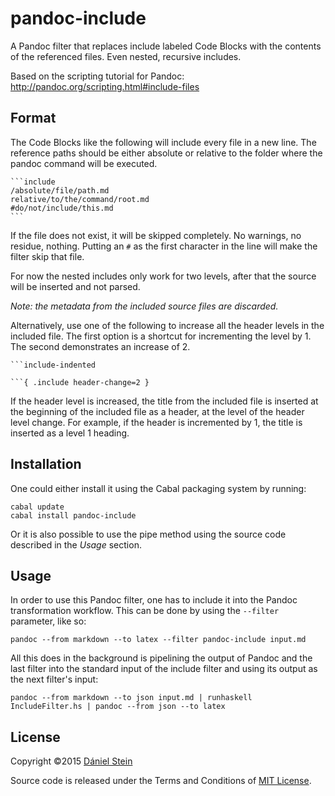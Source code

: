 # pandoc-include
A Pandoc filter that replaces include labeled Code Blocks with the contents of
the referenced files. Even nested, recursive includes.

Based on the scripting tutorial for Pandoc:
http://pandoc.org/scripting.html#include-files

## Format
The Code Blocks like the following will include every file in a new line. The
reference paths should be either absolute or relative to the folder where the
pandoc command will be executed.

    ```include
    /absolute/file/path.md
    relative/to/the/command/root.md
    #do/not/include/this.md
    ```
If the file does not exist, it will be skipped completely. No warnings, no
residue, nothing. Putting an `#` as the first character in the line will make the
filter skip that file.

For now the nested includes only work for two levels, after that the source
will be inserted and not parsed.

*Note: the metadata from the included source files are discarded.*

Alternatively, use one of the following to increase all the header levels in the
included file. The first option is a shortcut for incrementing the level by 1.
The second demonstrates an increase of 2.

    ```include-indented

    ```{ .include header-change=2 }


If the header level is increased, the title from the included file is inserted at the
beginning of the included file as a header, at the level of the header level change. For
example, if the header is incremented by 1, the title is inserted as a level 1 heading.

## Installation
One could either install it using the Cabal packaging system by running:

```
cabal update
cabal install pandoc-include
```

Or it is also possible to use the pipe method using the source code described in the *Usage* section.

## Usage
In order to use this Pandoc filter, one has to include it into the Pandoc transformation workflow. This can be done by using the `--filter` parameter, like so:

```
pandoc --from markdown --to latex --filter pandoc-include input.md
```

All this does in the background is pipelining the output of Pandoc and the last filter into the standard input of the include filter and using its output as the next filter's input:

```
pandoc --from markdown --to json input.md | runhaskell IncludeFilter.hs | pandoc --from json --to latex
```

## License
Copyright ©2015 [Dániel Stein](https://twitter.com/steindani)

Source code is released under the Terms and Conditions of [MIT License](http://opensource.org/licenses/MIT).
